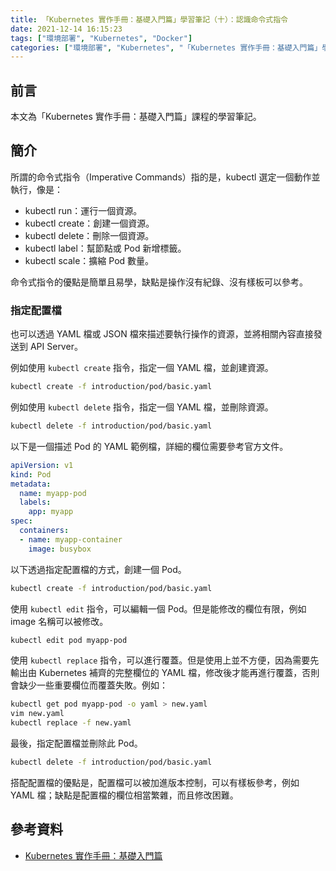 ```yaml
---
title: 「Kubernetes 實作手冊：基礎入門篇」學習筆記（十）：認識命令式指令
date: 2021-12-14 16:15:23
tags: ["環境部署", "Kubernetes", "Docker"]
categories: ["環境部署", "Kubernetes", "「Kubernetes 實作手冊：基礎入門篇」學習筆記"]
---
```


## 前言

本文為「Kubernetes 實作手冊：基礎入門篇」課程的學習筆記。

## 簡介

所謂的命令式指令（Imperative Commands）指的是，kubectl 選定一個動作並執行，像是：

- kubectl run：運行一個資源。
- kubectl create：創建一個資源。
- kubectl delete：刪除一個資源。
- kubectl label：幫節點或 Pod 新增標籤。
- kubectl scale：擴縮 Pod 數量。

命令式指令的優點是簡單且易學，缺點是操作沒有紀錄、沒有樣板可以參考。

### 指定配置檔

也可以透過 YAML 檔或 JSON 檔來描述要執行操作的資源，並將相關內容直接發送到 API Server。

例如使用 `kubectl create` 指令，指定一個 YAML 檔，並創建資源。

```bash
kubectl create -f introduction/pod/basic.yaml
```

例如使用 `kubectl delete` 指令，指定一個 YAML 檔，並刪除資源。

```bash
kubectl delete -f introduction/pod/basic.yaml
```

以下是一個描述 Pod 的 YAML 範例檔，詳細的欄位需要參考官方文件。

```yaml
apiVersion: v1
kind: Pod
metadata:
  name: myapp-pod
  labels:
    app: myapp
spec:
  containers:
  - name: myapp-container
    image: busybox
```

以下透過指定配置檔的方式，創建一個 Pod。

```bash
kubectl create -f introduction/pod/basic.yaml
```

使用 `kubectl edit` 指令，可以編輯一個 Pod。但是能修改的欄位有限，例如 image 名稱可以被修改。

```bash
kubectl edit pod myapp-pod
```

使用 `kubectl replace` 指令，可以進行覆蓋。但是使用上並不方便，因為需要先輸出由 Kubernetes 補齊的完整欄位的 YAML 檔，修改後才能再進行覆蓋，否則會缺少一些重要欄位而覆蓋失敗。例如：

```bash
kubectl get pod myapp-pod -o yaml > new.yaml
vim new.yaml
kubectl replace -f new.yaml
```

最後，指定配置檔並刪除此 Pod。

```bash
kubectl delete -f introduction/pod/basic.yaml
```

搭配配置檔的優點是，配置檔可以被加進版本控制，可以有樣板參考，例如 YAML 檔；缺點是配置檔的欄位相當繁雜，而且修改困難。

## 參考資料

- [Kubernetes 實作手冊：基礎入門篇](https://hiskio.com/courses/349/about)
